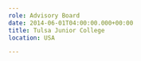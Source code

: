 ```yaml
---
role: Advisory Board
date: 2014-06-01T04:00:00.000+00:00
title: Tulsa Junior College
location: USA

---
```

